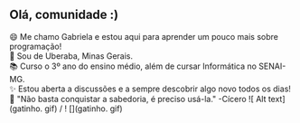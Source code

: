  ## Olá, comunidade :) 
😄 Me chamo Gabriela e estou aqui para aprender um pouco mais sobre programação! <br>
📍 Sou de Uberaba, Minas Gerais. <br>
📚 Curso o 3º ano do ensino médio, além de cursar Informática no SENAI-MG. <br>
✨ Estou aberta a discussões e a sempre descobrir algo novo todos os dias! <br>
💬 "Não basta conquistar a sabedoria, é preciso usá-la." -Cícero
![ Alt text](gatinho. gif) / ! [](gatinho. gif)

<!--
**gabrielahussar/gabrielahussar** is a ✨ _special_ ✨ repository because its `README.md` (this file) appears on your GitHub profile.

Here are some ideas to get you started:

- 🔭 I’m currently working on ...
- 🌱 I’m currently learning ...
- 👯 I’m looking to collaborate on ...
- 🤔 I’m looking for help with ...
- 💬 Ask me about ...
- 📫 How to reach me: ...
- 😄 Pronouns: ...
- ⚡ Fun fact: ...
-->
